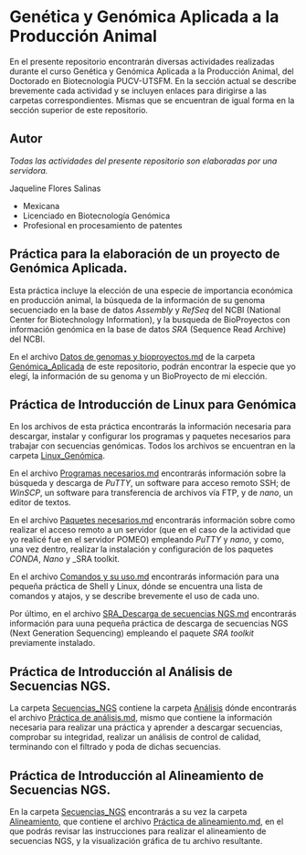 # Genética y Genómica Aplicada a la Producción Animal  
En el presente repositorio encontrarán diversas actividades realizadas durante el curso Genética y Genómica Aplicada a la Producción Animal, del Doctorado en Biotecnología PUCV-UTSFM. En la sección actual se describe brevemente cada actividad y se incluyen enlaces para dirigirse a las carpetas correspondientes. Mismas que se encuentran de igual forma en la sección superior de este repositorio.


## **Autor**  
_Todas las actividades del presente repositorio son elaboradas por una servidora._  

Jaqueline Flores Salinas
 - Mexicana  
 - Licenciado en Biotecnología Genómica  
 - Profesional en procesamiento de patentes    
   

## Práctica para la elaboración de un proyecto de Genómica Aplicada.  
Esta práctica incluye la elección de una especie de importancia económica en producción animal, la búsqueda de la información de su genoma secuenciado en la base de datos _Assembly_ y _RefSeq_ del NCBI (National Center for Biotechnology Information), y la busqueda de BioProyectos con información genómica en la base de datos _SRA_ (Sequence Read Archive) del NCBI.  

En el archivo [Datos de genomas y bioproyectos.md](https://github.com/GenomicsEducation/JaquelineFlores/blob/main/Gen%C3%B3mica_Aplicada/Datos%20de%20genomas%20y%20bioproyectos.md) de la carpeta [Genómica_Aplicada](https://github.com/GenomicsEducation/JaquelineFlores/tree/main/Gen%C3%B3mica_Aplicada) de este repositorio, podrán encontrar la especie que yo elegí, la información de su genoma y un BioProyecto de mi elección.  


## **Práctica de Introducción de Linux para Genómica**  
En los archivos de esta práctica encontrarás la información necesaria para descargar, instalar y configurar los programas y paquetes necesarios para trabajar con secuencias genómicas. Todos los archivos se encuentran en la carpeta [Linux_Genómica](https://github.com/GenomicsEducation/JaquelineFlores/tree/main/Linux_Gen%C3%B3mica).

En el archivo [Programas necesarios.md](https://github.com/GenomicsEducation/JaquelineFlores/blob/main/Linux_Gen%C3%B3mica/Programas%20necesarios.md) encontrarás información sobre la búsqueda y descarga de _PuTTY_, un software para acceso remoto SSH; de _WinSCP_, un software para transferencia de archivos vía FTP, y de _nano_, un editor de textos.

En el archivo [Paquetes necesarios.md](https://github.com/GenomicsEducation/JaquelineFlores/blob/main/Linux_Gen%C3%B3mica/Paquetes%20necesarios.md) encontrarás información sobre como realizar el acceso remoto a un servidor (que en el caso de la actividad que yo realicé fue en el servidor POMEO) empleando _PuTTY_ y _nano_, y como, una vez dentro, realizar la instalación y configuración de los paquetes _CONDA_, _Nano_ y _SRA toolkit.  

En el archivo [Comandos y su uso.md](https://github.com/GenomicsEducation/JaquelineFlores/blob/main/Linux_Gen%C3%B3mica/Comandos%20y%20su%20uso.md) encontrarás información para una pequeña práctica de Shell y Linux, dónde se encuentra una lista de comandos y atajos, y se describe brevemente el uso de cada uno.  

Por último, en el archivo [SRA_Descarga de secuencias NGS.md](https://github.com/GenomicsEducation/JaquelineFlores/blob/main/Linux_Gen%C3%B3mica/SRA_Descarga%20de%20secuencias%20NGS.md) encontrarás información para uuna pequeña práctica de descarga de secuencias NGS (Next Generation Sequencing) empleando el paquete _SRA toolkit_ previamente instalado.  


## Práctica de Introducción al Análisis de Secuencias NGS.  
La carpeta [Secuencias_NGS](https://github.com/GenomicsEducation/JaquelineFlores/tree/main/Secuencias_NGS) contiene la carpeta [Análisis](https://github.com/GenomicsEducation/JaquelineFlores/tree/main/Secuencias_NGS/An%C3%A1lisis) dónde encontrarás el archivo [Práctica de análisis.md](https://github.com/GenomicsEducation/JaquelineFlores/blob/main/Secuencias_NGS/An%C3%A1lisis/Pr%C3%A1ctica%20de%20an%C3%A1lisis.md), mismo que contiene la información necesaria para realizar una práctica y aprender a descargar secuencias, comprobar su integridad, realizar un análisis de control de calidad, terminando con el filtrado y poda de dichas secuencias.


## Práctica de Introducción al Alineamiento de Secuencias NGS.
En la carpeta [Secuencias_NGS](https://github.com/GenomicsEducation/JaquelineFlores/tree/main/Secuencias_NGS) encontrarás a su vez la carpeta [Alineamiento](https://github.com/GenomicsEducation/JaquelineFlores/tree/main/Secuencias_NGS/Alineamiento), que contiene el archivo [Práctica de alineamiento.md](https://github.com/GenomicsEducation/JaquelineFlores/blob/main/Secuencias_NGS/Alineamiento/Pr%C3%A1ctica%20alineamiento.md), en el que podrás revisar las instrucciones para realizar el alineamiento de secuencias NGS, y la visualización gráfica de tu archivo resultante.
